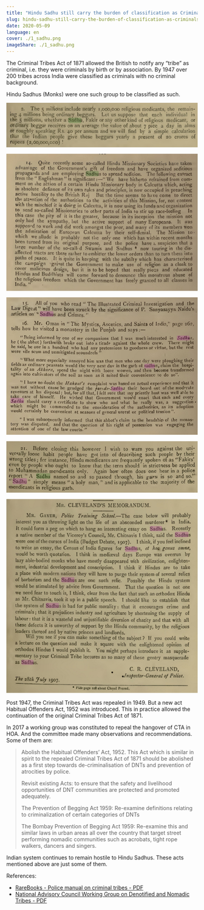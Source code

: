 ```yaml
---
title: "Hindu Sadhu still carry the burden of classification as Criminals by British"
slug: hindu-sadhu-still-carry-the-burden-of-classification-as-criminals-by-british
date: 2020-05-09
language: en
cover: ./1_sadhu.png
imageShare: ./1_sadhu.png
---
```


The Criminal Tribes Act of 1871 allowed the British to notify any “tribe” as criminal, i.e. they were criminals by birth or by association. By 1947 over 200 tribes across India were classified as criminals with no criminal background.

Hindu Sadhus (Monks) were one such group to be classified as such.

![](1_sadhu.png)

![](2_sadhu.png)

![](3_sadhu.png)

![](4_sadhu.png)

![](5_sadhu.png)


Post 1947, the Criminal Tribes Act was repealed in 1949. But a new act Habitual Offenders Act, 1952 was introduced. This in practice allowed the continuation of the original Criminal Tribes Act of 1871.

In 2017 a working group was constituted to repeal the hangover of CTA in HOA. And the committee made many observations and recommendations. Some of them are:

> Abolish the Habitual Offenders’ Act, 1952. This Act which is similar in spirit to the  repealed Criminal Tribes Act of 1871 should be abolished as a first step towards de-criminalisation of DNTs and prevention of atrocities by police.
>
> Revisit existing Acts: to ensure that the safety and livelihood opportunities of DNT communities are protected and promoted adequately.
>
> The Prevention of Begging Act 1959: Re-examine definitions relating to criminalization of certain categories of DNTs
>
> The Bombay Prevention of Begging Act 1959: Re-examine this and similar laws in urban areas all over the country that target street performing nomadic communities such as acrobats, tight rope walkers, dancers and singers.

Indian system continues to remain hostile to Hindu Sadhus. These acts mentioned above are just some of them.

References:
- [RareBooks - Police manual on criminal tribes - PDF](police_manual_criminal_tribes.pdf)
- [National Advisory Council Working Group on Denotified and Nomadic Tribes - PDF](dnt_draft.pdf)

